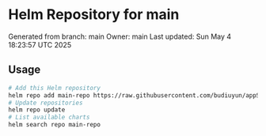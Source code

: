 # Helm Repository for main
Generated from branch: main
Owner: main
Last updated: Sun May  4 18:23:57 UTC 2025

## Usage
```bash
# Add this Helm repository
helm repo add main-repo https://raw.githubusercontent.com/budiuyun/appStore/helm-main/
# Update repositories
helm repo update
# List available charts
helm search repo main-repo
```
